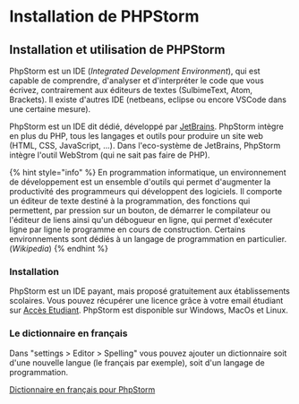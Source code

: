 # Installation de PHPStorm

## Installation et utilisation de PHPStorm

PhpStorm est un IDE (_Integrated Development Environment_), qui est capable de comprendre, d'analyser et d'interpréter le code que vous écrivez, contrairement aux éditeurs de textes (SulbimeText, Atom, Brackets). Il existe d'autres IDE (netbeans, eclipse ou encore VSCode dans une certaine mesure).

PhpStorm est un IDE dit dédié, développé par [JetBrains](https://www.jetbrains.com/). PhpStorm intègre en plus du PHP, tous les langages et outils pour produire un site web (HTML, CSS, JavaScript, ...). Dans l'eco-système de JetBrains, PhpStorm intègre l'outil WebStrom (qui ne sait pas faire de PHP).

{% hint style="info" %}
En programmation informatique, un environnement de développement est un ensemble d'outils qui permet d'augmenter la productivité des programmeurs qui développent des logiciels. Il comporte un éditeur de texte destiné à la programmation, des fonctions qui permettent, par pression sur un bouton, de démarrer le compilateur ou l'éditeur de liens ainsi qu'un débogueur en ligne, qui permet d'exécuter ligne par ligne le programme en cours de construction. Certains environnements sont dédiés à un langage de programmation en particulier. (_Wikipedia_)
{% endhint %}

### Installation

PhpStorm est un IDE payant, mais proposé gratuitement aux établissements scolaires. Vous pouvez récupérer une licence grâce à votre email étudiant sur [Accès Etudiant](https://www.jetbrains.com/student/). PhpStorm est disponible sur Windows, MacOs et Linux.

### Le dictionnaire en français

Dans "settings > Editor > Spelling" vous pouvez ajouter un dictionnaire soit d'une nouvelle langue (le français par exemple), soit d'un langage de programmation.

[Dictionnaire en français pour PhpStorm](https://app.gitbook.com/s/-LjKrFSyq65TEN9dTgPU/phpstorm/fr.dic)
